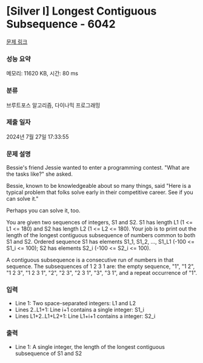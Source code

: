 # [Silver I] Longest Contiguous Subsequence - 6042 

[문제 링크](https://www.acmicpc.net/problem/6042) 

### 성능 요약

메모리: 11620 KB, 시간: 80 ms

### 분류

브루트포스 알고리즘, 다이나믹 프로그래밍

### 제출 일자

2024년 7월 27일 17:33:55

### 문제 설명

<p>Bessie's friend Jessie wanted to enter a programming contest. "What are the tasks like?" she asked.</p>

<p>Bessie, known to be knowledgeable about so many things, said "Here is a typical problem that folks solve early in their competitive career. See if you can solve it."</p>

<p>Perhaps you can solve it, too.</p>

<p>You are given two sequences of integers, S1 and S2. S1 has length L1 (1 <= L1 <= 180) and S2 has length L2 (1 <= L2 <= 180). Your job is to print out the length of the longest contiguous subsequence of numbers common to both S1 and S2. Ordered sequence S1 has elements S1_1, S1_2, ..., S1_L1 (-100 <= S1_i <= 100); S2 has elements S2_i (-100 <= S2_i <= 100).</p>

<p>A contiguous subsequence is a consecutive run of numbers in that sequence. The subsequences of 1 2 3 1 are: the empty sequence, "1", "1 2", "1 2 3", "1 2 3 1", "2", "2 3", "2 3 1", "3", "3 1", and a repeat occurrence of "1".</p>

### 입력 

 <ul>
	<li>Line 1: Two space-separated integers: L1 and L2</li>
	<li>Lines 2..L1+1: Line i+1 contains a single integer: S1_i</li>
	<li>Lines L1+2..L1+L2+1: Line L1+i+1 contains a integer: S2_i</li>
</ul>

<p> </p>

### 출력 

 <ul>
	<li>Line 1: A single integer, the length of the longest contiguous subsequence of S1 and S2</li>
</ul>

<p> </p>

